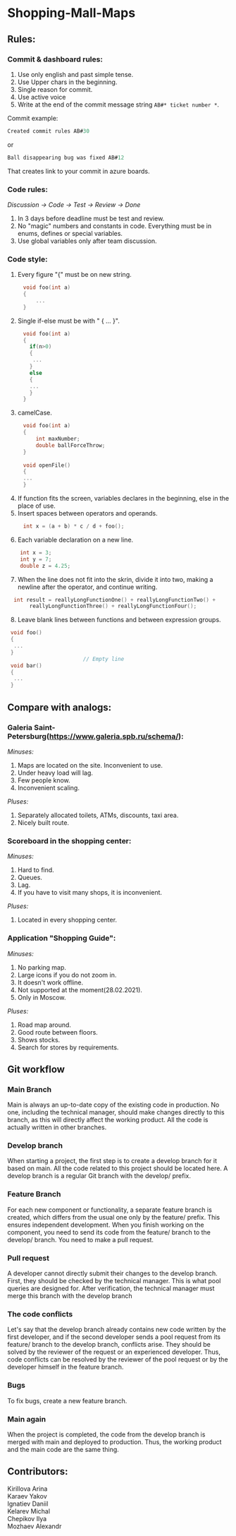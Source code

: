 # Shopping-Mall-Maps 
  
## Rules:
  ### Commit & dashboard rules:   
  1) Use only english and past simple tense.
  2) Use Upper chars in the beginning.
  3) Single reason for commit.
  4) Use active voice
  5) Write at the end of the commit message string `AB#* ticket number *`.
  
  Commit example: 
  ```C
  Created commit rules AB#30
  ```
  or      
  ```C
  Ball disappearing bug was fixed AB#12 
  ```
  That creates link to your commit in azure boards.

  ### Code rules: 
  *Discussion -> Code -> Test -> Review -> Done*     
  1) In 3 days before deadline must be test and review.     
  2) No "magic" numbers and constants in code. Everything must be in enums, defines or special variables.   
  3) Use global variables only after team discussion.    

  ### Code style:    
  1) Every figure "{" must be on new string. 
 ```C
      void foo(int a)
      {
	      ...
      }
 ```
  2) Single if-else must be with " { ... }".     
 ```C
      void foo(int a)
      {
	    if(n>0)
        {
         ...
        }
        else
        {
        ...
        }
      }
 ```
  3) camelCase.     
 ```C
      void foo(int a)
      {
	      int maxNumber;
          double ballForceThrow;
      }
      
      void openFile()
      {
      ...
      }
 ```
  4) If function fits the screen, variables declares in the beginning, else in the place of use.    
  5) Insert spaces between operators and operands.
 ```C
      int x = (a + b) * c / d + foo();
 ```
 6) Each variable declaration on a new line.
  ```C
      int x = 3;
      int y = 7;
      double z = 4.25;
 ```
 7) When the line does not fit into the skrin, divide it into two, making a newline after the operator, and continue writing.
 ```C
   int result = reallyLongFunctionOne() + reallyLongFunctionTwo() + 
        reallyLongFunctionThree() + reallyLongFunctionFour();
 ```
 8) Leave blank lines between functions and between expression groups.
  ```C
   void foo() 
   {
    ...
   }
                          // Empty line
   void bar() 
   {
    ...
   }
 ```
## Compare with analogs:

### Galeria Saint-Petersburg(https://www.galeria.spb.ru/schema/):

*Minuses:*
1. Maps are located on the site. Inconvenient to use.
2. Under heavy load will lag.
3. Few people know.
4. Inconvenient scaling.

*Pluses:*
1. Separately allocated toilets, ATMs, discounts, taxi area.
2. Nicely built route.

### Scoreboard in the shopping center:

*Minuses:*
1. Hard to find.
2. Queues.
3. Lag.
4. If you have to visit many shops, it is inconvenient.

*Pluses:*
1. Located in every shopping center.

### Application "Shopping Guide":

*Minuses:*
1. No parking map.
2. Large icons if you do not zoom in.
3. It doesn't work offline.
4. Not supported at the moment(28.02.2021).
5. Only in Moscow.

*Pluses:*
1. Road map around.
2. Good route between floors.
3. Shows stocks.
4. Search for stores by requirements.

## Git workflow

### Main Branch

Main is always an up-to-date copy of the existing code in production. No one, including the technical manager, should make changes directly to this branch, as this will directly affect the working product.
All the code is actually written in other branches.

### Develop branch

When starting a project, the first step is to create a develop branch for it based on main. All the code related to this project should be located here. A develop branch is a regular Git branch with the develop/  prefix.

### Feature Branch

For each new component or functionality, a separate feature branch is created, which differs from the usual one only by the feature/  prefix. This ensures independent development.
When you finish working on the component, you need to send its code from the feature/ branch to the develop/ branch. You need to make a pull request.

### Pull request

A developer cannot directly submit their changes to the develop branch. First, they should be checked by the technical manager. This is what pool queries are designed for. After verification, the technical manager must merge this branch with the develop branch

### The code conflicts

Let's say that the develop branch already contains new code written by the first developer, and if the second developer sends a pool request from its feature/ branch to the develop branch, conflicts arise. They should be solved by the reviewer of the request or an experienced developer.
Thus, code conflicts can be resolved by the reviewer of the pool request or by the developer himself in the feature branch.

### Bugs

To fix bugs, create a new feature branch.

### Main again

When the project is completed, the code from the develop branch is merged with main and deployed to production. Thus, the working product and the main code are the same thing.

## Contributors:   
  Kirillova Arina   
  Karaev Yakov   
  Ignatiev Daniil   
  Kelarev Michal   
  Chepikov Ilya   
  Mozhaev Alexandr  



